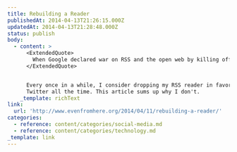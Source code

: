 ```yaml
---
title: Rebuilding a Reader
publishedAt: 2014-04-13T21:26:15.000Z
updatedAt: 2014-04-13T21:28:48.000Z
status: publish
body:
  - content: >
      <ExtendedQuote>
        When Google declared war on RSS and the open web by killing off their reader it was a heavy blow for deep thinking and for blogging. At first, I didn't miss it. I still had twitter after all. But over time, I began to realize that relying on twitter only for what I was going to read and learn was like relying on the remote control of my TV. It put me too much at the whim of other people and things I just happened to see. I had a great form of synchronous communication, but I had lost the intentionality of using asynchronous tools.
      </ExtendedQuote>


      Every once in a while, I consider dropping my RSS reader in favor of
      Twitter all the time. This article sums up why I don't.
    _template: richText
link:
  url: 'http://www.evenfromhere.org/2014/04/11/rebuilding-a-reader/'
categories:
  - reference: content/categories/social-media.md
  - reference: content/categories/technology.md
_template: link
---
```



